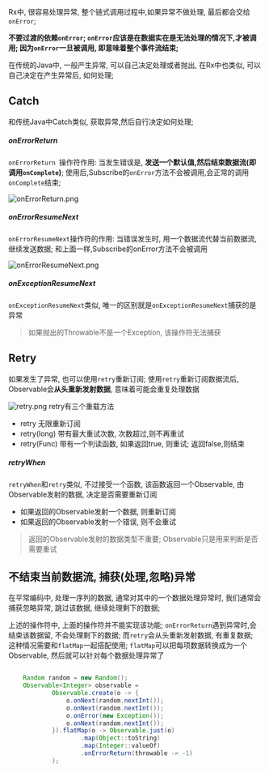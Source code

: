 Rx中, 很容易处理异常, 整个链式调用过程中,如果异常不做处理, 最后都会交给`onError`;

**不要过渡的依赖`onError`;  `onError`应该是在数据实在是无法处理的情况下,才被调用; 因为`onError`一旦被调用, 即意味着整个事件流结束;**

在传统的Java中, 一般产生异常, 可以自己决定处理或者抛出, 在Rx中也类似, 可以自己决定在产生异常后, 如何处理;

## Catch
和传统Java中Catch类似, 获取异常,然后自行决定如何处理;

##### onErrorReturn
  `onErrorReturn `操作符作用:  当发生错误是, **发送一个默认值,然后结束数据流(即调用`onComplete`)**; 使用后,Subscribe的`onError`方法不会被调用,会正常的调用`onComplete`结束;

![onErrorReturn.png](http://upload-images.jianshu.io/upload_images/1638978-c3abc16c93b975f2.png?imageMogr2/auto-orient/strip%7CimageView2/2/w/1240)

##### onErrorResumeNext
`onErrorResumeNext`操作符的作用:  当错误发生时, 用一个数据流代替当前数据流, 继续发送数据; 和上面一样,Subscribe的onError方法不会被调用

![onErrorResumeNext.png](http://upload-images.jianshu.io/upload_images/1638978-8c3742f064e80190.png?imageMogr2/auto-orient/strip%7CimageView2/2/w/1240)

##### onExceptionResumeNext
`onExceptionResumeNext`类似, 唯一的区别就是`onExceptionResumeNext`捕获的是异常
> 如果抛出的Throwable不是一个Exception, 该操作符无法捕获

## Retry
如果发生了异常, 也可以使用`retry`重新订阅; 使用`retry`重新订阅数据流后, Observable会**从头重新发射数据**, 意味着可能会重复处理数据

![retry.png](http://upload-images.jianshu.io/upload_images/1638978-64fe8d5b60ff4748.png?imageMogr2/auto-orient/strip%7CimageView2/2/w/1240)
retry有三个重载方法
- retry  无限重新订阅
- retry(long)  带有最大重试次数, 次数超过,则不再重试
- retry(Func)  带有一个判读函数, 如果返回true, 则重试; 返回false,则结束

##### retryWhen
`retryWhen`和`retry`类似, 不过接受一个函数, 该函数返回一个Observable, 由Observable发射的数据, 决定是否需要重新订阅
- 如果返回的Observable发射一个数据, 则重新订阅
- 如果返回的Observable发射一个错误, 则不会重试
> 返回的Observable发射的数据类型不重要; Observable只是用来判断是否需要重试

## 不结束当前数据流, 捕获(处理,忽略)异常
在平常编码中, 处理一序列的数据, 通常对其中的一个数据处理异常时, 我们通常会捕获忽略异常, 跳过该数据, 继续处理剩下的数据; 

上述的操作符中, 上面的操作符并不能实现该功能; `onErrorReturn`遇到异常时,会结束该数据留, 不会处理剩下的数据;  而`retry`会从头重新发射数据, 有重复数据;    
这种情况需要和`flatMap`一起搭配使用; `flatMap`可以把每项数据转换成为一个Observable,  然后就可以针对每个数据处理异常了

```java

	Random random = new Random();
	Observable<Integer> observable =
			Observable.create(o -> {
				o.onNext(random.nextInt());
				o.onNext(random.nextInt());
				o.onError(new Exception());
				o.onNext(random.nextInt());
			}).flatMap(o -> Observable.just(o)
					.map(Object::toString)
					.map(Integer::valueOf)
					.onErrorReturn(throwable -> -1)
			);
		
```